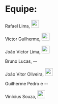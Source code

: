 # Equipe:

Rafael Lima, <a href="https://www.linkedin.com/in/rlima01/">
    <img src="https://img.icons8.com/?size=512&id=13930&format=png" style="width: 25px; height: 25px;" class="media-object img-responsive img-thumbnail">
</a>


Victor Guilherme, <a href="https://www.linkedin.com/in/victor-guilherme123/">
    <img src="https://img.icons8.com/?size=512&id=13930&format=png" style="width: 25px; height: 25px;" class="media-object img-responsive img-thumbnail">
</a>

João Victor Lima, <a href="https://www.linkedin.com/in/jo%C3%A3o-victor-lima-freitas/">
    <img src="https://img.icons8.com/?size=512&id=13930&format=png" style="width: 25px; height: 25px;" class="media-object img-responsive img-thumbnail">
</a>

Bruno Lucas, --

João Vitor Oliveira, <a href="https://www.linkedin.com/in/jo%C3%A3o-vitor-de-oliveira-silva-5664042ba?utm_source=share&utm_campaign=share_via&utm_content=profile&utm_medium=android_app">
    <img src="https://img.icons8.com/?size=512&id=13930&format=png" style="width: 25px; height: 25px;" class="media-object img-responsive img-thumbnail">
</a>

Guilherme Pedro e --

Vinícius Souza, <a href ="https://www.linkedin.com/in/vin%C3%ADcius-souza-feitosa-9a066531a?utm_source=share&utm_campaign=share_via&utm_content=profile&utm_medium=android_app">    <img src="https://img.icons8.com/?size=512&id=13930&format=png" style="width: 25px; height: 25px;" class="media-object img-responsive img-thumbnail">
</a>
